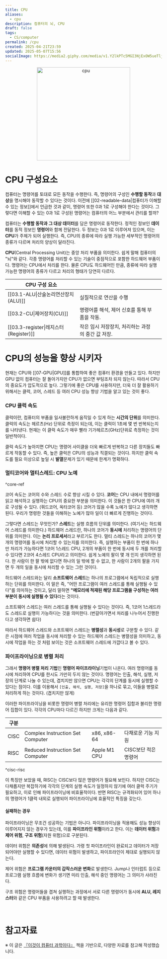 ```yaml
---
title: CPU
aliases:
  - cpu
description: 컴퓨터의 뇌, CPU
draft: false
tags:
  - CS/computer
permalink: /cpu
created: 2025-04-21T23:59
updated: 2025-05-07T15:56
socialImage: https://media2.giphy.com/media/v1.Y2lkPTc5MGI3NjExOW5ueTljc2tkM2ZmaTE3aXMzdnU0YmZnOWZidm5jandvNjUxMTl5cSZlcD12MV9pbnRlcm5hbF9naWZfYnlfaWQmY3Q9Zw/n6szplK2CnuJW/giphy.gif
---
```

<p align="center">
  <img src="https://media2.giphy.com/media/v1.Y2lkPTc5MGI3NjExOW5ueTljc2tkM2ZmaTE3aXMzdnU0YmZnOWZidm5jandvNjUxMTl5cSZlcD12MV9pbnRlcm5hbF9naWZfYnlfaWQmY3Q9Zw/n6szplK2CnuJW/giphy.gif" alt="cpu" width="300">
</p>

# CPU 구성요소

컴퓨터는 명령어를 토대로 모든 동작을 수행한다. 즉, 명령어의 구성인 **수행할 동작**과 **대상**을 명시해야 동작할 수 있다는 것이다. 이전에 [[02-readable-data|컴퓨터가 이해할 수 있는 정보]]에서 언급한 것과 같이, 명령어 또한 0과 1로 구성해야 한다는 것이다. 그렇다면 이해할 수 있는 0과 1로 구성된 명령어는 컴퓨터의 어느 부분에서 관리를 할까? 

컴퓨터는 **수행할 동작과 그 대상 데이터**를 담은 명령어로 동작한다. 정적인 정보인 **데이터**를 동적 정보인 **명령어**와 함께 전달한다. 두 정보는 0과 1로 이루어져 있으며, 이는 **CPU**가 주체가 되어 실행한다. 즉, CPU의 종류에 따라 실행 가능한 세부적인 명령어의 종류가 다르며 처리의 양상이 달라진다.

**CPU**(Central Processing Unit)는 중앙 처리 부품을 의미한다. 쉽게 말해 컴퓨터의 "뇌"와 같다. 각종 명령어를 처리할 수 있는 기술이 중점적으로 포함한 하드웨어 부품이다. 명령어는 CPU에서 처리를 한다. 물론 CPU도 하드웨어인 만큼, 종류에 따라 실행 가능한 명령어의 종류가 다르고 처리의 형태가 당연히 다르다.

| CPU 구성 요소                         |                               |     |
| --------------------------------- | ----------------------------- | --- |
| [[03.1-ALU\|산술논리연산장치(ALU)]]       | 실질적으로 연산을 수행                  |     |
| [[03.2-CU\|제어장치(CU)]]             | 명령어를 해석, 제어 신호를 통해 부품을 작동.    |     |
| [[03.3-register\|레지스터(Register)]] | 작은 임시 저장장치, 처리하는 과정의 중간 값 저장. |     |

# CPU의 성능을 향상 시키자

현재는 CPU와 [[07-GPU|GPU]]를 통합하여 좋은 컴퓨터 환경을 만들고 있다. 하지만 GPU 없이 컴퓨터는 잘 돌아가지만 CPU가 없으면 부팅조차 되지 않는다. 따라서 CPU의 중요도가 압도적으로 높다. 그렇기에 좋은 CPU를 사용하지만, 더욱 더 잘 활용하기 위해서는 클럭, 코어, 스레드 등 여러 CPU 성능 향상 기법을 알고 있는 것이 좋다.

### CPU 클럭 속도

클럭이란, 컴퓨터의 부품을 일사불란하게 움직일 수 있게 하는 **시간의 단위**를 의미한다. 클럭의 속도는 헤르츠(Hz) 단위로 측정이 되는데, 이는 클럭이 1초에 몇 번 반복되는지를 나타낸다. 현재는 이 클럭 속도가 매우 빨라 기가헤르츠(GHz)단위로 측정하는 것이 일반적이다.

클럭 속도가 높아지면 CPU는 명령어 사이클을 더욱 빠르게 반복하고 다른 장치들도 빠르게 작동할 수 있다. 즉, 높은 클럭은 CPU의 성능과 직결되는 것이다. 하지만 클럭 속도를 필요 이상으로 높일 시 **발열**문제가 있기 때문에 한계가 명확하다.

### 멀티코어와 멀티스레드: CPU 노예
^core-ref

코어 속도는 코어의 수와 스레드 수로 향상 시킬 수 있다. **코어**는 CPU 내에서 명령어를 읽고 해석하고 실행하는 CPU의 중요한 부분을 의미한다. 이 것들은 한 CPU에 여러 개로 구성될 수 있다. (쿼드코어, 옥타코어 등) 코어가 많을 수록 노예가 많다고 생각하면 된다. 우리가 명령한 것들을 이해하는 노예가 많아 일이 더 빠르게 진행하는 것이다.

그렇다면 스레드는 무엇인가? **스레드**는 실행 흐름의 단위를 의미한다. (여기서는 하드웨어 스레드를 의미한다.) 하드웨어 스레드란, 하나의 코어가 **동시에** 처리하는 명령어의 단위를 의미한다. 이는 **논리 프로세서**라고 부르기도 한다. 멀티 스레드는 하나의 코어가 몇 개의 명령어를 동시에 처리할 수 있는지를 의미한다. 즉, 실행하는 부품이 한 번에 하나만 처리가 가능하다면 1코어 1스레드 CPU, 2개의 부품이 한 번에 동시에 두 개를 처리할 수 있다면 2코어 4스레드 CPU라고 의미한다. 쉽게 노예의 팔이 몇 개 인지 생각하면 된다. 한 사람이 한 팔 밖에 없다면 하나의 일 밖에 할 수 없고, 한 사람이 2개의 팔을 가지면 두 개의 일을 동시에 처리할 수 있는 그런 것이다.

하드웨어 스레드와는 달리 **소프트웨어 스레드**는 하나의 프로그램에서 독립적으로 실행하는 단위를 의미한다. 이 말은 즉, "어떤 프로그램이 여러 스레드를 통해 실행될 수 있다"를 의미하는 것이고, 달리 말하면 **"메모리에 적재된 해당 프로그램을 구성하는 여러 부분이 동시에 실행될 수 있다**라는 것이다. 

소프트웨어 스레드는 여러 스레드를 통해 실행될 수 있다는 것이다. 즉, 1코어 1스레드라도 스레드로 실행이 가능하다는 것을 의미한다. (번갈아가면서 처리를 나누어서 진행한다고 생각하면 쉽다)

따라서 하드웨어 스레드와 소프트웨어 스레드는 **병렬성**과 **동시성**로 구분할 수 있다. 같은 시점에 여러 작업을 동시에 처리할 수 있는 하드웨어 스레드는 병렬성을 의미하고, 동시에 작업을 하는 것 처럼 보이는 것은 소프트웨어 스레드에 가깝다고 볼 수 있다.

### 파이프라이닝으로 병렬 처리

그래서 **명령어 병렬 처리 기법**인 **명령어 파이프라이닝**기법이 나온다. 여러 명령어를 동시에 처리하여 CPU를 한시도 가만히 두지 않는 것이다. 명령어는 인출, 해석, 실행, 저장의 단계로 나눌 수 있는데, 겹치지만 않으면 CPU는 각각의 단계를 동시에 실행할 수 있다는 점이다. 이를 이용해서 `[인출, 해석, 실행, 저장]`을 하나로 묶고, 이들을 병렬로 처리하게 하는 것이다. (겹치지만 않게)

이러한 파이프라이닝을 비롯한 명령어 병렬 처리에는 유리한 명령어 집합과 불리한 명령어 집합이 있다. 각각의 CPU마다 다르긴 하지만 크게는 다음과 같다.

| 구분   |                                  |              |               |
| ---- | -------------------------------- | ------------ | ------------- |
| CISC | Complex Instruction Set Computer | x86, x86-64  | 다채로운 기능 지원    |
| RISC | Reduced Instruction Set Computer | Apple M1 CPU | CISC보단 적은 명령어 |
^cisc-risc

이 특징만 보았을 때, RISC는 CISC보다 많은 명령어가 필요해 보인다. 하지만 CISC는 다채롭지만 복잡하기에 각각의 단계의 실행 속도가 일정하지 않기에 여러 클럭 주기가 필요하고, 이로 인해 파이프라이닝에 비효율적이다. 반면 RISC는 규격화되어 있어 하나의 명령어가 1클럭 내외로 실행되어 파이프라이닝에 효율적인 특징을 갖는다.

#### 실패하는 경우

파이프라이닝은 무조건 성공하는 기법은 아니다. 파이프라이닝을 적용해도 성능 향상이 이루어지지 않는 경우가 있는데, 이를 **파이프라인 위험**이라고 한다. 이는 **데이터 위험**과 **제어 위험**, **구조 위험**(자원 위험)으로 구분된다.

데이터 위험은 **의존성**에 의해 발생된다. 가령 첫 파이프라인이 완료되고 데이터가 저장되어야만 실행할 수 있다면, 데이터 위험이 발생하고, 파이프라인이 제대로 실행되지 않는다. 

제어 위험은 **프로그램 카운터의 갑작스러운 변화**로 발생한다. Jump나 인터럽트 등으로 프로그램 실행 흐름에 변화가 생기면 미리 인출, 해석 중인 명령어는 그 의미가 사라진다.

구조 위험은 명령어들을 겹쳐 실행하는 과정에서 서로 다른 명령어가 동시에 **ALU, 레지스터**와 같은 CPU 부품을 사용하려고 할 때 발생한다. 
</br></br></br>
# 참고자료

※ 이 글은 [『이것이 컴퓨터 과학이다』](https://product.kyobobook.co.kr/detail/S000214014967) 책을 기반으로, 다양한 자료를 참고해 작성했습니다.